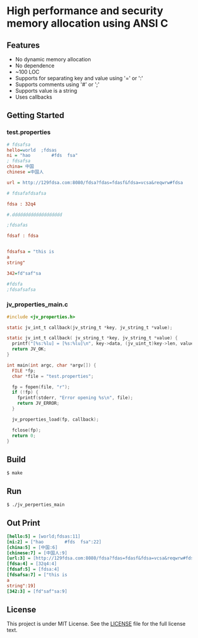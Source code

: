 # High performance and security memory allocation using ANSI C



## Features

- No dynamic memory allocation
- No dependence
- ~100 LOC
- Supports for separating key and value using '=' or ':'
- Supports comments using '#' or ';'
- Supports value is a string
- Uses callbacks

## Getting Started

### test.properties

```ini
# fdsafsa
hello=world  ;fdsas
ni = "hao        #fds  fsa"
; fdsafsa
china= 中国
chinese =中国人

url = http://129fdsa.com:8080/fdsa?fdas=fdasf&fdsa=vcsa&reqwrw#fdsa

# fdsafafdsafsa

fdsa : 32q4

#.ddddddddddddddddddd

;fdsafas

fdsaf : fdsa


fdsafsa = "this is 
a
string"

342=fd"saf"sa

#fdsfa
;fdsafsafsa
```

### jv_properties_main.c

```c
#include <jv_properties.h>

static jv_int_t callback(jv_string_t *key, jv_string_t *value);

static jv_int_t callback( jv_string_t *key, jv_string_t *value) {
  printf("[%s:%lu] = [%s:%lu]\n", key->data, (jv_uint_t)key->len, value->data, (jv_uint_t)value->len);
  return JV_OK;
}

int main(int argc, char *argv[]) {
  FILE *fp;
  char *file = "test.properties";

  fp = fopen(file, "r");
  if (!fp) {
    fprintf(stderr, "Error opening %s\n", file);
    return JV_ERROR;
  }

  jv_properties_load(fp, callback);

  fclose(fp);
  return 0;
}
```

## Build

    $ make

## Run

    $ ./jv_perperties_main

## Out Print

```ini
[hello:5] = [world;fdsas:11]
[ni:2] = ["hao        #fds  fsa":22]
[china:5] = [中国:6]
[chinese:7] = [中国人:9]
[url:3] = [http://129fdsa.com:8080/fdsa?fdas=fdasf&fdsa=vcsa&reqwrw#fdsa:61]
[fdsa:4] = [32q4:4]
[fdsaf:5] = [fdsa:4]
[fdsafsa:7] = ["this is
a
string":19]
[342:3] = [fd"saf"sa:9]
```

## License

This project is under MIT License. See the [LICENSE](LICENSE) file for the full license text.


